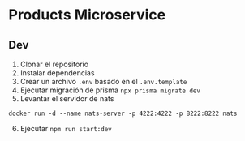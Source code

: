 # Products Microservice

## Dev

1. Clonar el repositorio
2. Instalar dependencias
3. Crear un archivo `.env` basado en el `.env.template`
4. Ejecutar migración de prisma `npx prisma migrate dev`
5. Levantar el servidor de nats
```
docker run -d --name nats-server -p 4222:4222 -p 8222:8222 nats 
```
6. Ejecutar `npm run start:dev`